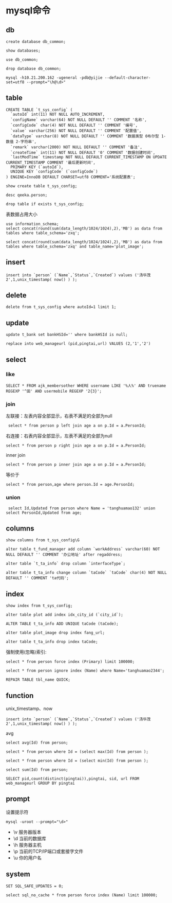 # mysql命令
 
## db
```
create database db_common;
```
```
show databases;
```
```
use db_common;
```
```
drop database db_common;
```
```
mysql -h10.21.200.162 -ugeneral -pdb@yijie --default-character-set=utf8 --prompt="\h@\d>"
```

## table
```
CREATE TABLE `t_sys_config` (
  `autoId` int(11) NOT NULL AUTO_INCREMENT,
  `configName` varchar(64) NOT NULL DEFAULT '' COMMENT '名称',
  `configCode` char(4) NOT NULL DEFAULT '' COMMENT '编号',
  `value` varchar(256) NOT NULL DEFAULT '' COMMENT '配置值',
  `dataType` varchar(8) NOT NULL DEFAULT '' COMMENT '数据类型 0布尔型 1-数值 2-字符串',
  `remark` varchar(2000) NOT NULL DEFAULT '' COMMENT '备注',
  `createTime` int(11) NOT NULL DEFAULT '0' COMMENT '数据创建时间',
  `lastModTime` timestamp NOT NULL DEFAULT CURRENT_TIMESTAMP ON UPDATE CURRENT_TIMESTAMP COMMENT '最后更新时间',
  PRIMARY KEY (`autoId`),
  UNIQUE KEY `configCode` (`configCode`)
) ENGINE=InnoDB DEFAULT CHARSET=utf8 COMMENT='系统配置表';
```
```
show create table t_sys_config;
```
```
desc qeeka.person;
```
```
drop table if exists t_sys_config;
```
表数据占用大小

```
use information_schema;
select concat(round(sum(data_length/1024/1024),2),'MB') as data from tables where table_schema='zxq';

select concat(round(sum(data_length/1024/1024),2),'MB') as data from tables where table_schema='zxq' and table_name='plot_image';
```
## insert

```
insert into `person` (`Name`,`Status`,`Created`) values ('汤华茂2',1,unix_timestamp( now() ) );
```
## delete
```
delete from t_sys_config where autoId=1 limit 1;
```

## update
```
update t_bank set bankHSId='' where bankHSId is null;
```
```
replace into web_manageurl (pid,pingtai,url) VALUES (2,'1','2')
```

## select
### like
```
SELECT * FROM ajk_membersother WHERE username LIKE '%人%' AND truename REGEXP '^田' AND usermobile REGEXP '2{3}';
```

### join

左联接：左表内容全部显示，右表不满足的全部为null

```
 select * from person p left join age a on p.Id = a.PersonId;
```
右连接：右表内容全部显示，左表不满足的全部为null

```
select * from person p right join age a on p.Id = a.PersonId;
```
inner join

```
select * from person p inner join age a on p.Id = a.PersonId;
```
等价于

```
select * from person,age where person.Id = age.PersonId;
```
### union
```
 select Id,Updated from person where Name = 'tanghuamao132' union select PersonId,Updated from age;
```


## columns
```
show columns from t_sys_config\G
```
```
alter table t_fund_manager add column `workAddress` varchar(60) NOT NULL DEFAULT '' COMMENT '办公地址' after regaddress;
```
```
alter table `t_ta_info` drop column `interfaceType`;
```
```
alter table t_ta_info change column `taCode` `taCode` char(4) NOT NULL DEFAULT '' COMMENT 'ta代码';
```
## index
```
show index from t_sys_config;
```
```
alter table plot add index idx_city_id (`city_id`);
```
```
ALTER TABLE t_ta_info ADD UNIQUE taCode (taCode);
```
```
alter table plot_image drop index fang_url;
```
```
alter table t_ta_info drop index taCode;
```
强制使用(忽略)索引:

```
select * from person force index (Primary) limit 100000;
```
```
select * from person ignore index (Name) where Name='tanghuamao2344';
```
```
REPAIR TABLE tbl_name QUICK;
```
## function
unix_timestamp、now

```
insert into `person` (`Name`,`Status`,`Created`) values ('汤华茂2',1,unix_timestamp( now() ) );
```
avg

```
select avg(Id) from person;
```
```
select * from person where Id = (select max(Id) from person );
```
```
select * from person where Id = (select min(Id) from person );
```
```
select sum(Id) from person;
```
```
SELECT pid,count(distinct(pingtai)),pingtai, sid, url FROM web_manageurl GROUP BY pingtai
```
	
## prompt
设置提示符

```
mysql -uroot --prompt="\d>"
```
* \v  服务器版本  
* \d  当前的数据库  
* \h  服务器主机  
* \p  当前的TCP/IP端口或套接字文件  
* \u  你的用户名 

## system

```
SET SQL_SAFE_UPDATES = 0;
```
```
select sql_no_cache * from person force index (Name) limit 100000;
```
    
